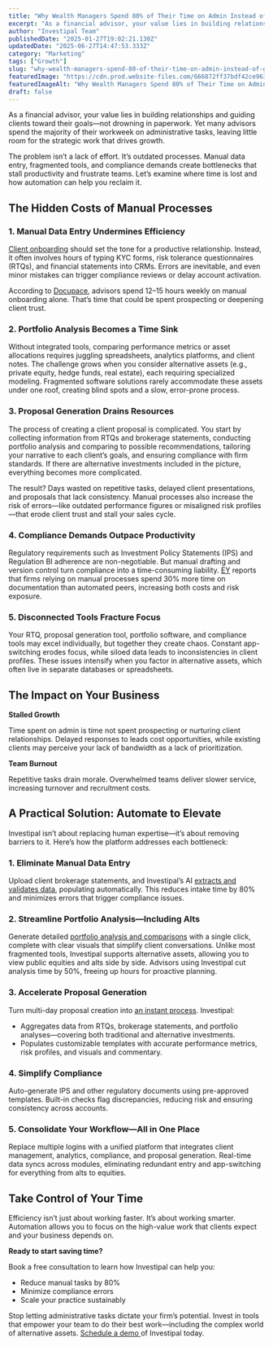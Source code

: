 ```yaml
---
title: "Why Wealth Managers Spend 80% of Their Time on Admin Instead of Growth"
excerpt: "As a financial advisor, your value lies in building relationships and guiding clients toward their goals-not drowning in paperwork."
author: "Investipal Team"
publishedDate: "2025-01-27T19:02:21.130Z"
updatedDate: "2025-06-27T14:47:53.333Z"
category: "Marketing"
tags: ["Growth"]
slug: "why-wealth-managers-spend-80-of-their-time-on-admin-instead-of-growth"
featuredImage: "https://cdn.prod.website-files.com/666872ff37bdf42ce9637d77/6797d81b5787989a2e3224ef_Why%20Wealth%20Managers%20Spend%2080%25%20of%20Their%20Time%20on%20Admin%20Instead%20of%20Growth%20(1).png"
featuredImageAlt: "Why Wealth Managers Spend 80% of Their Time on Admin Instead of Growth"
draft: false
---
```

<p id="">As a financial advisor, your value lies in building relationships and guiding clients toward their goals—not drowning in paperwork. Yet many advisors spend the majority of their workweek on administrative tasks, leaving little room for the strategic work that drives growth.</p><p id="">The problem isn’t a lack of effort. It’s outdated processes. Manual data entry, fragmented tools, and compliance demands create bottlenecks that stall productivity and frustrate teams. Let’s examine where time is lost and how automation can help you reclaim it.</p><h2 id="">The Hidden Costs of Manual Processes</h2><h3 id="">1. Manual Data Entry Undermines Efficiency</h3><p id=""><a href="/features/client-acquisition">Client onboarding</a> should set the tone for a productive relationship. Instead, it often involves hours of typing KYC forms, risk tolerance questionnaires (RTQs), and financial statements into CRMs. Errors are inevitable, and even minor mistakes can trigger compliance reviews or delay account activation.</p><p id="">According to <a rel="noopener noreferrer" target="_blank" href="https://www.docupace.com/blog/optimizing-how-financial-advisors-spend-their-time/?utm_source=chatgpt.com" id="">Docupace</a>, advisors spend 12–15 hours weekly on manual onboarding alone. That’s time that could be spent prospecting or deepening client trust.</p><h3 id="">2. Portfolio Analysis Becomes a Time Sink</h3><p id="">Without integrated tools, comparing performance metrics or asset allocations requires juggling spreadsheets, analytics platforms, and client notes. The challenge grows when you consider alternative assets (e.g., private equity, hedge funds, real estate), each requiring specialized modeling. Fragmented software solutions rarely accommodate these assets under one roof, creating blind spots and a slow, error-prone process.</p><h3 id="">3. Proposal Generation Drains Resources</h3><p id="">The process of creating a client proposal is complicated. You start by collecting information from RTQs and brokerage statements, conducting portfolio analysis and comparing to possible recommendations, tailoring your narrative to each client’s goals, and ensuring compliance with firm standards. If there are alternative investments included in the picture, everything becomes more complicated.</p><p id="">The result? Days wasted on repetitive tasks, delayed client presentations, and proposals that lack consistency. Manual processes also increase the risk of errors—like outdated performance figures or misaligned risk profiles—that erode client trust and stall your sales cycle.</p><h3 id="">4. Compliance Demands Outpace Productivity</h3><p id="">Regulatory requirements such as Investment Policy Statements (IPS) and Regulation BI adherence are non-negotiable. But manual drafting and version control turn compliance into a time-consuming liability. <a rel="noopener noreferrer" target="_blank" href="https://www.ey.com/en_us/insights/wealth-asset-management/how-automation-is-transforming-compliance-in-wealth?utm_source=chatgpt.com">EY</a> reports that firms relying on manual processes spend 30% more time on documentation than automated peers, increasing both costs and risk exposure.</p><h3 id="">5. Disconnected Tools Fracture Focus</h3><p id="">Your RTQ, proposal generation tool, portfolio software, and compliance tools may excel individually, but together they create chaos. Constant app-switching erodes focus, while siloed data leads to inconsistencies in client profiles. These issues intensify when you factor in alternative assets, which often live in separate databases or spreadsheets.</p><h2 id="">The Impact on Your Business</h2><p id=""><strong id="">Stalled Growth</strong></p><p id="">Time spent on admin is time not spent prospecting or nurturing client relationships. Delayed responses to leads cost opportunities, while existing clients may perceive your lack of bandwidth as a lack of prioritization.</p><p id=""><strong id="">Team Burnout</strong></p><p id="">Repetitive tasks drain morale. Overwhelmed teams deliver slower service, increasing turnover and recruitment costs.</p><h2 id="">A Practical Solution: Automate to Elevate</h2><p id="">Investipal isn’t about replacing human expertise—it’s about removing barriers to it. Here’s how the platform addresses each bottleneck:</p><h3 id="">1. Eliminate Manual Data Entry</h3><p id="">Upload client brokerage statements, and Investipal’s AI <a href="/blog/how-to-extract-account-statement-portfolio-holdings-from-pdfs-using-ai">extracts and validates data</a>, populating automatically. This reduces intake time by 80% and minimizes errors that trigger compliance issues.</p><h3 id="">2. Streamline Portfolio Analysis—Including Alts</h3><p id="">Generate detailed <a href="/blog/automating-comparative-portfolio-analyses-for-financial-advisors-save-time-and-optimize-client-portfolios">portfolio analysis and comparisons</a> with a single click, complete with clear visuals that simplify client conversations. Unlike most fragmented tools, Investipal supports alternative assets, allowing you to view public equities and alts side by side. Advisors using Investipal cut analysis time by 50%, freeing up hours for proactive planning.</p><h3 id="">3. Accelerate Proposal Generation</h3><p id="">Turn multi-day proposal creation into <a href="/blog/how-to-automate-proposal-generation-and-shorten-sales-cycles-for-financial-advisors">an instant process</a>. Investipal:</p><ul id=""><li id="">Aggregates data from RTQs, brokerage statements, and portfolio analyses—covering both traditional and alternative investments.</li><li id="">Populates customizable templates with accurate performance metrics, risk profiles, and visuals and commentary.</li></ul><h3 id="">4. Simplify Compliance</h3><p id="">Auto-generate IPS and other regulatory documents using pre-approved templates. Built-in checks flag discrepancies, reducing risk and ensuring consistency across accounts.</p><h3 id="">5. Consolidate Your Workflow—All in One Place</h3><p id="">Replace multiple logins with a unified platform that integrates client management, analytics, compliance, and proposal generation. Real-time data syncs across modules, eliminating redundant entry and app-switching for everything from alts to equities.</p><h2 id="">Take Control of Your Time</h2><p id="">Efficiency isn’t just about working faster. It’s about working smarter. Automation allows you to focus on the high-value work that clients expect and your business depends on.</p><p id=""><strong id="">Ready to start saving time?</strong></p><p id="">Book a free consultation to learn how Investipal can help you:</p><ul id=""><li id="">Reduce manual tasks by 80%</li><li id="">Minimize compliance errors</li><li id="">Scale your practice sustainably</li></ul><p id="">Stop letting administrative tasks dictate your firm’s potential. Invest in tools that empower your team to do their best work—including the complex world of alternative assets. <a href="/book-a-demo">Schedule a demo </a>of Investipal today.</p>